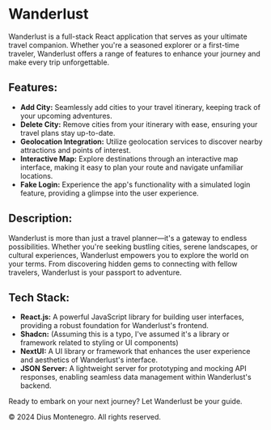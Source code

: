# Wanderlust

Wanderlust is a full-stack React application that serves as your ultimate travel companion. Whether you're a seasoned explorer or a first-time traveler, Wanderlust offers a range of features to enhance your journey and make every trip unforgettable.

## Features:

-   **Add City:** Seamlessly add cities to your travel itinerary, keeping track of your upcoming adventures.
-   **Delete City:** Remove cities from your itinerary with ease, ensuring your travel plans stay up-to-date.
-   **Geolocation Integration:** Utilize geolocation services to discover nearby attractions and points of interest.
-   **Interactive Map:** Explore destinations through an interactive map interface, making it easy to plan your route and navigate unfamiliar locations.
-   **Fake Login:** Experience the app's functionality with a simulated login feature, providing a glimpse into the user experience.

## Description:

Wanderlust is more than just a travel planner—it's a gateway to endless possibilities. Whether you're seeking bustling cities, serene landscapes, or cultural experiences, Wanderlust empowers you to explore the world on your terms. From discovering hidden gems to connecting with fellow travelers, Wanderlust is your passport to adventure.

## Tech Stack:

-   **React.js:** A powerful JavaScript library for building user interfaces, providing a robust foundation for Wanderlust's frontend.
-   **Shadcn:** (Assuming this is a typo, I've assumed it's a library or framework related to styling or UI components)
-   **NextUI:** A UI library or framework that enhances the user experience and aesthetics of Wanderlust's interface.
-   **JSON Server:** A lightweight server for prototyping and mocking API responses, enabling seamless data management within Wanderlust's backend.

Ready to embark on your next journey? Let Wanderlust be your guide.

© 2024 Dius Montenegro. All rights reserved.
